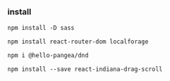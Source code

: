 ### install

```
npm install -D sass

```

```
npm install react-router-dom localforage
```

```
npm i @hello-pangea/dnd
```

```
npm install --save react-indiana-drag-scroll
```